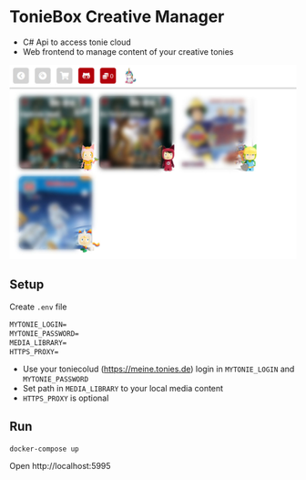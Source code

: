 # TonieBox Creative Manager

- C# Api to access tonie cloud
- Web frontend to manage content of your creative tonies

![alt](assets/overview.jpg)

## Setup

Create `.env` file

```
MYTONIE_LOGIN=
MYTONIE_PASSWORD=
MEDIA_LIBRARY=
HTTPS_PROXY=
```
- Use your toniecolud (https://meine.tonies.de) login in `MYTONIE_LOGIN` and `MYTONIE_PASSWORD`
- Set path in `MEDIA_LIBRARY` to your local media content
- `HTTPS_PROXY` is optional

## Run
```
docker-compose up
```
Open http://localhost:5995